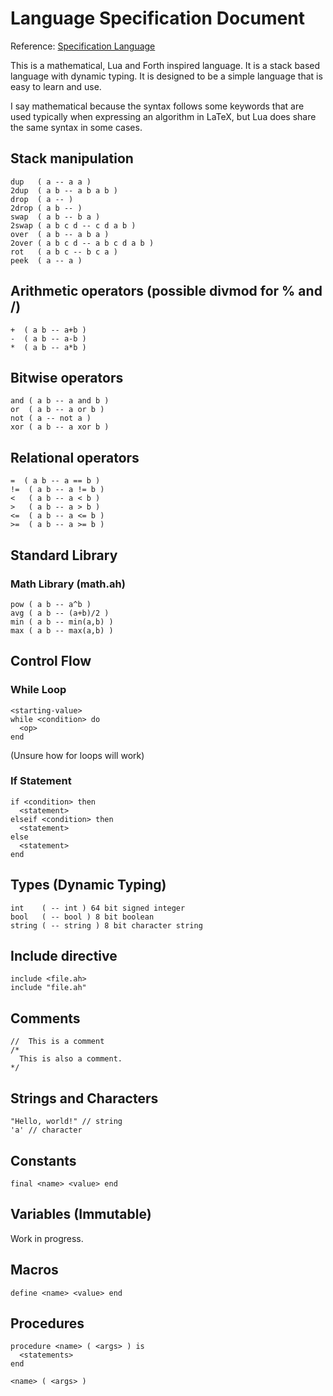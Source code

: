 # Language Specification Document

Reference: [Specification Language](https://en.wikipedia.org/wiki/Specification_language)

This is a mathematical, Lua and Forth inspired language. It is a stack based language with dynamic typing. It is designed to be a simple language that is easy to learn and use.

I say mathematical because the syntax follows some keywords that are used typically when expressing an algorithm in LaTeX, but Lua does share the same syntax in some cases.

## Stack manipulation

```text
dup   ( a -- a a )
2dup  ( a b -- a b a b )
drop  ( a -- )
2drop ( a b -- )
swap  ( a b -- b a )
2swap ( a b c d -- c d a b )
over  ( a b -- a b a )
2over ( a b c d -- a b c d a b )
rot   ( a b c -- b c a )
peek  ( a -- a )
```

## Arithmetic operators (possible divmod for % and /)

```text
+  ( a b -- a+b )
-  ( a b -- a-b )
*  ( a b -- a*b )
```

## Bitwise operators

```text
and ( a b -- a and b )
or  ( a b -- a or b )
not ( a -- not a )
xor ( a b -- a xor b )
```

## Relational operators

```text
=  ( a b -- a == b )
!=  ( a b -- a != b )
<   ( a b -- a < b )
>   ( a b -- a > b )
<=  ( a b -- a <= b )
>=  ( a b -- a >= b )
```

## Standard Library

### Math Library (math.ah)

```text
pow ( a b -- a^b )
avg ( a b -- (a+b)/2 )
min ( a b -- min(a,b) )
max ( a b -- max(a,b) )
```

## Control Flow

### While Loop

```text
<starting-value> 
while <condition> do
  <op>
end
```

(Unsure how for loops will work)

### If Statement

```text
if <condition> then
  <statement>
elseif <condition> then
  <statement>
else 
  <statement>
end
```

## Types (Dynamic Typing)

```text
int    ( -- int ) 64 bit signed integer
bool   ( -- bool ) 8 bit boolean
string ( -- string ) 8 bit character string
```

## Include directive

```text
include <file.ah>
include "file.ah"
```

## Comments

```text
//  This is a comment
/*
  This is also a comment.
*/
```

## Strings and Characters

```text
"Hello, world!" // string
'a' // character
```

## Constants

```text
final <name> <value> end
```

## Variables (Immutable)

Work in progress.

## Macros

```text
define <name> <value> end
```

## Procedures

```text
procedure <name> ( <args> ) is
  <statements>
end

<name> ( <args> )
```